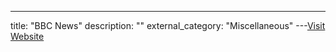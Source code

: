 ---
title: "BBC News"
description: ""
external_category: "Miscellaneous"
---[Visit Website](http://www.bbc.co.uk/news)

